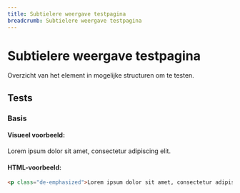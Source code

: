 ```yaml
---
title: Subtielere weergave testpagina
breadcrumb: Subtielere weergave testpagina
---
```


<h1 id="introduction">Subtielere weergave testpagina</h1>

Overzicht van het element in mogelijke structuren om te testen.

<h2 id="tests">Tests</h2>

### Basis

#### Visueel voorbeeld:

<p class="de-emphasized">Lorem ipsum dolor sit amet, consectetur adipiscing elit.</p>

#### HTML-voorbeeld:

```html
<p class="de-emphasized">Lorem ipsum dolor sit amet, consectetur adipiscing elit.</p>
```
